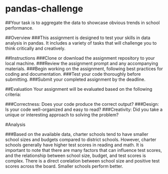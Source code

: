 # pandas-challenge
##Your task is to aggregate the data to showcase obvious trends in school performance.


##Overview
###This assignment is designed to test your skills in data analysis in pandas. It includes a variety of tasks that will challenge you to think critically and creatively.

##Instructions
###Clone or download the assignment repository to your local machine.
###Review the assignment prompt and any accompanying materials.
###Begin working on the assignment, following best practices for coding and documentation.
###Test your code thoroughly before submitting.
###Submit your completed assignment by the deadline.


##Evaluation
Your assignment will be evaluated based on the following criteria:

###Correctness: Does your code produce the correct output?
###Design: Is your code well-organized and easy to read?
###Creativity: Did you take a unique or interesting approach to solving the problem?

#Analysis

###Based on the available data, charter schools tend to have smaller school sizes and budgets compared to district schools. However, charter schools generally have higher test scores in reading and math. It is important to note that there are many factors that can influence test scores, and the relationship between school size, budget, and test scores is complex. There is a direct corelation between school size and positive test scores across the board. Smaller schools perform better.